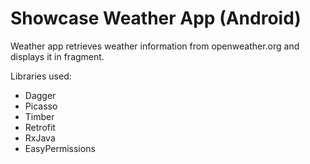 # Showcase Weather App (Android)

Weather app retrieves weather information from openweather.org and displays it in fragment.

Libraries used:
  * Dagger
  * Picasso
  * Timber
  * Retrofit
  * RxJava
  * EasyPermissions
